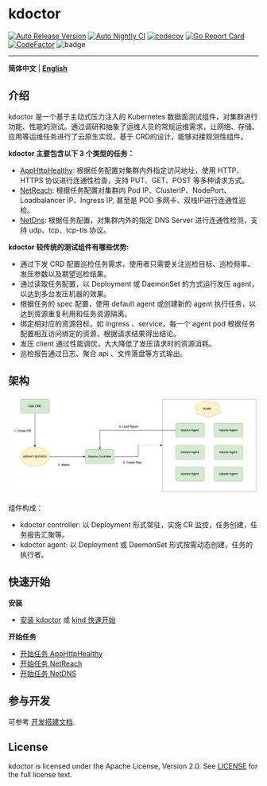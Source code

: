 # kdoctor
[![Auto Release Version](https://github.com/kdoctor-io/kdoctor/actions/workflows/auto-release.yaml/badge.svg)](https://github.com/kdoctor-io/kdoctor/actions/workflows/auto-release.yaml)
[![Auto Nightly CI](https://github.com/kdoctor-io/kdoctor/actions/workflows/auto-nightly-ci.yaml/badge.svg)](https://github.com/kdoctor-io/kdoctor/actions/workflows/auto-nightly-ci.yaml)
[![codecov](https://codecov.io/gh/kdoctor-io/kdoctor/branch/main/graph/badge.svg?token=rLmsuiBLM2)](https://codecov.io/gh/kdoctor-io/kdoctor)
[![Go Report Card](https://goreportcard.com/badge/github.com/kdoctor-io/kdoctor)](https://goreportcard.com/report/github.com/kdoctor-io/kdoctor)
[![CodeFactor](https://www.codefactor.io/repository/github/kdoctor-io/kdoctor/badge)](https://www.codefactor.io/repository/github/kdoctor-io/kdoctor)
![badge](https://img.shields.io/endpoint?url=https://gist.githubusercontent.com/ii2day/0300d0a99d701fec02909d843792e67d/raw/e2ereport.json)

***

**简体中文** | [**English**](./README.md)

## 介绍

kdoctor 是一个基于主动式压力注入的 Kubernetes 数据面测试组件，对集群进行功能、性能的测试。通过调研和抽象了运维人员的常规运维需求，让网络、存储、应用等运维任务进行了云原生实现，基于 CRD的设计，能够对接观测性组件。

**kdoctor 主要包含以下 3 个类型的任务：**
* [AppHttpHealthy](./reference/apphttphealthy-zh_CN.md): 根据任务配置对集群内外指定访问地址，使用 HTTP、HTTPS 协议进行连通性检查，支持 PUT、GET、POST 等多种请求方式。
* [NetReach](./reference/netreach-zh_CN.md): 根据任务配置对集群内 Pod IP、ClusterIP、NodePort、Loadbalancer IP、Ingress IP, 甚至是 POD 多网卡、双栈IP进行连通性巡检。
* [NetDns](./reference/netdns-zh_CN.md): 根据任务配置，对集群内外的指定 DNS Server 进行连通性检测，支持 udp、tcp、tcp-tls 协议。

**kdoctor 较传统的测试组件有哪些优势:**
* 通过下发 CRD 配置巡检任务需求，使用者只需要关注巡检目标、巡检频率、发压参数以及期望巡检结果。
* 通过读取任务配置，以 Deployment 或 DaemonSet 的方式运行发压 agent，以达到多台发压机器的效果。
* 根据任务的 spec 配置，使用 default agent 或创建新的 agent 执行任务，以达到资源重复利用和任务资源隔离。
* 绑定相对应的资源目标，如 ingress 、service，每一个 agent pod 根据任务配置相互访问绑定的资源，根据请求结果得出结论。
* 发压 client 通过性能调优，大大降低了发压请求时的资源消耗。
* 巡检报告通过日志、聚合 api 、文件落盘等方式输出。

## 架构

<div style="text-align:center">
  <img src="./images/arch.png" alt="Your Image Description">
</div>

组件构成：
* kdoctor controller: 以 Deployment 形式常驻，实施 CR 监控，任务创建，任务报告汇聚等。
* kdoctor agent: 以 Deployment 或 DaemonSet 形式按需动态创建，任务的执行者。

## 快速开始

**安装**
* [安装 kdoctor](./usage/install-zh_CN.md) 或 [kind 快速开始](./usage/install-zh_CN.md)

**开始任务**
* [开始任务 AppHttpHealthy](./usage/apphttphealthy-zh_CN.md)
* [开始任务 NetReach](./usage/netreach-zh_CN.md)
* [开始任务 NetDNS](./usage/netdns-zh_CN.md)

## 参与开发

可参考 [开发搭建文档](./develop/contributing.md).

## License

kdoctor is licensed under the Apache License, Version 2.0. See [LICENSE](../LICENSE) for the full license text.
